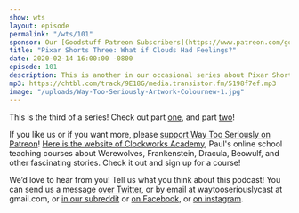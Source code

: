 ```yaml
---
show: wts
layout: episode
permalink: "/wts/101"
sponsor: Our [Goodstuff Patreon Subscribers](https://www.patreon.com/goodstuff "Goodstuff on Patreon") and listeners just like you! Support your favorite podcasts directly to get exclusive unedited episodes and more.
title: "Pixar Shorts Three: What if Clouds Had Feelings?"
date: 2020-02-14 16:00:00 -0800
episode: 101
description: This is another in our occasional series about Pixar Shorts. In this episode we talk about One Man Band, Lifted, Presto, Partly Cloudy, and Day & Night.
mp3: https://chtbl.com/track/9E18G/media.transistor.fm/5198f7ef.mp3
image: "/uploads/Way-Too-Seriously-Artwork-Colournew-1.jpg"
---
```


This is the third of a series! Check out part [one](https://goodstuff.fm/wts/93), and part [two](https://goodstuff.fm/wts/95)!

If you like us or if you want more, please [support Way Too Seriously on Patreon](https://www.patreon.com/clockworkscast)! [Here is the website of Clockworks Academy](https://clockworksacademy.com/), Paul's online school teaching courses about Werewolves, Frankenstein, Dracula, Beowulf, and other fascinating stories. Check it out and sign up for a course!

We’d love to hear from you! Tell us what you think about this podcast! You can send us a message [over Twitter](http://www.twitter.com/wtscast), or by email at waytooseriouslycast at gmail.com, or [in our subreddit](https://www.reddit.com/r/Goodstuff_fm/) or [on Facebook](http://www.facebook.com/wtscast), or [on instagram](https://www.instagram.com/waytooseriously/).
